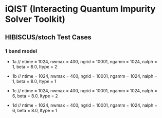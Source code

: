 # iQIST (Interacting Quantum Impurity Solver Toolkit)

## HIBISCUS/stoch Test Cases

### 1 band model

* 1a // ntime = 1024, nwmax = 400, ngrid = 10001, ngamm = 1024, nalph = 1, beta = 8.0, ltype = 2

* 1b // ntime = 1024, nwmax = 400, ngrid = 10001, ngamm = 1024, nalph = 1, beta = 8.0, ltype = 1

* 1c // ntime = 1024, nwmax = 400, ngrid = 10001, ngamm = 1024, nalph = 6, beta = 8.0, ltype = 2

* 1d // ntime = 1024, nwmax = 400, ngrid = 10001, ngamm = 1024, nalph = 6, beta = 8.0, ltype = 1
